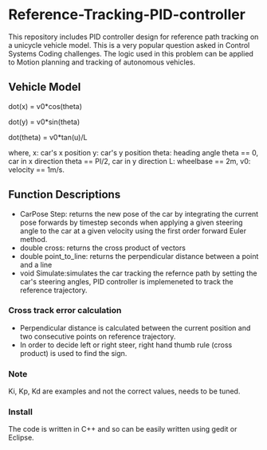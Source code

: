 # Reference-Tracking-PID-controller
This repository includes PID controller design for reference path tracking on a unicycle vehicle model. This is a very popular question asked in Control Systems Coding challenges. The logic used in this problem can be applied to Motion planning and tracking of autonomous vehicles.
## Vehicle Model
dot(x) = v0*cos(theta)

dot(y) = v0*sin(theta)

dot(theta) = v0*tan(u)/L
 
where, x: car's x position
       y: car's y position
       theta: heading angle theta == 0,  car in x direction
                      theta == PI/2, car in y direction
       L: wheelbase ==  2m,
       v0: velocity == 1m/s.
## Function Descriptions
- CarPose Step: returns the new pose of the car by integrating the current pose forwards by timestep seconds when applying a given
                steering angle to the car at a given velocity using the first order forward Euler method.
- double cross: returns the cross product of vectors
- double point_to_line: returns the perpendicular distance between a point and a line
- void Simulate:simulates the car tracking the refernce path by setting the car's steering angles, PID controller is implemeneted to track                 the reference trajectory.

### Cross track error calculation
- Perpendicular distance is calculated between the current position and two consecutive points on reference trajectory.
- In order to decide left or right steer, right hand thumb rule (cross product) is used to find the sign.

### Note
Ki, Kp, Kd are examples and not the correct values, needs to be tuned.

### Install
The code is written in C++ and so can be easily written using gedit or Eclipse.
